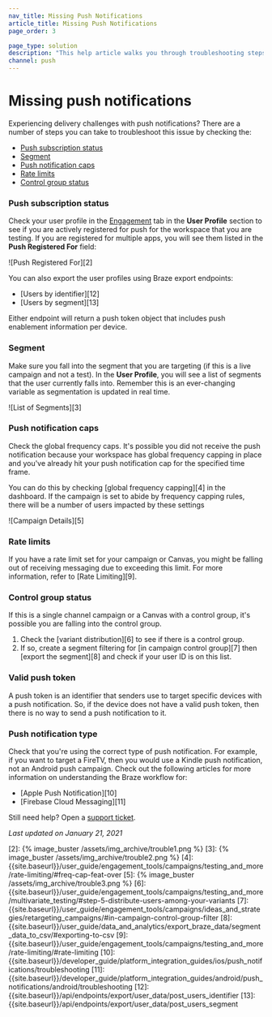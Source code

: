 ```yaml
---
nav_title: Missing Push Notifications
article_title: Missing Push Notifications
page_order: 3

page_type: solution
description: "This help article walks you through troubleshooting steps you can take if users are not receiving your push notifications."
channel: push
---
```

# Missing push notifications

Experiencing delivery challenges with push notifications? There are a number of steps you can take to troubleshoot this issue by checking the:

* [Push subscription status](#push-subscription-status)
* [Segment](#segment)
* [Push notification caps](#push-notification-caps)
* [Rate limits](#rate-limits)
* [Control group status](#control-group-status)

### Push subscription status

Check your user profile in the [Engagement][1] tab in the **User Profile** section to see if you are actively registered for push for the workspace that you are testing. If you are registered for multiple apps, you will see them listed in the **Push Registered For** field:

![Push Registered For][2]

You can also export the user profiles using Braze export endpoints:
- [Users by identifier][12]
- [Users by segment][13]

Either endpoint will return a push token object that includes push enablement information per device.

### Segment

Make sure you fall into the segment that you are targeting (if this is a live campaign and not a test). In the **User Profile**, you will see a list of segments that the user currently falls into. Remember this is an ever-changing variable as segmentation is updated in real time.

![List of Segments][3]

### Push notification caps

Check the global frequency caps. It's possible you did not receive the push notification because your workspace has global frequency capping in place and you've already hit your push notification cap for the specified time frame.

You can do this by checking [global frequency capping][4] in the dashboard. If the campaign is set to abide by frequency capping rules, there will be a number of users impacted by these settings

![Campaign Details][5]

### Rate limits

If you have a rate limit set for your campaign or Canvas, you might be falling out of receiving messaging due to exceeding this limit. For more information, refer to [Rate Limiting][9].

### Control group status

If this is a single channel campaign or a Canvas with a control group, it's possible you are falling into the control group.

  1. Check the [variant distribution][6] to see if there is a control group.
  2. If so, create a segment filtering for [in campaign control group][7] then [export the segment][8] and check if your user ID is on this list.

### Valid push token
A push token is an identifier that senders use to target specific devices with a push notification. So, if the device does not have a valid push token, then there is no way to send a push notification to it. 

### Push notification type

Check that you're using the correct type of push notification. For example, if you want to target a FireTV, then you would use a Kindle push notification, not an Android push campaign. Check out the following articles for more information on understanding the Braze workflow for:
- [Apple Push Notification][10]
- [Firebase Cloud Messaging][11]

Still need help? Open a [support ticket]({{site.baseurl}}/braze_support/).

_Last updated on January 21, 2021_

[1]: {{site.baseurl}}/user_guide/engagement_tools/segments/using_user_search/#engagement-tab
[2]: {% image_buster /assets/img_archive/trouble1.png %}
[3]: {% image_buster /assets/img_archive/trouble2.png %}
[4]: {{site.baseurl}}/user_guide/engagement_tools/campaigns/testing_and_more/rate-limiting/#freq-cap-feat-over
[5]: {% image_buster /assets/img_archive/trouble3.png %}
[6]: {{site.baseurl}}/user_guide/engagement_tools/campaigns/testing_and_more/multivariate_testing/#step-5-distribute-users-among-your-variants
[7]: {{site.baseurl}}/user_guide/engagement_tools/campaigns/ideas_and_strategies/retargeting_campaigns/#in-campaign-control-group-filter
[8]: {{site.baseurl}}/user_guide/data_and_analytics/export_braze_data/segment_data_to_csv/#exporting-to-csv
[9]: {{site.baseurl}}/user_guide/engagement_tools/campaigns/testing_and_more/rate-limiting/#rate-limiting
[10]: {{site.baseurl}}/developer_guide/platform_integration_guides/ios/push_notifications/troubleshooting
[11]: {{site.baseurl}}/developer_guide/platform_integration_guides/android/push_notifications/android/troubleshooting
[12]: {{site.baseurl}}/api/endpoints/export/user_data/post_users_identifier
[13]: {{site.baseurl}}/api/endpoints/export/user_data/post_users_segment